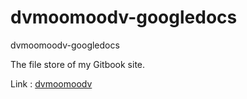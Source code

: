 # dvmoomoodv-googledocs  
dvmoomoodv-googledocs  
  
The file store of my Gitbook site.  
  
Link : [dvmoomoodv](https://github.com/dvmoomoodv/dvmoomoodv)
